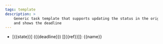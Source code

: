 ```yaml
---
tags: template
description: >
    Generic task template that supports updating the status in the origin page
    and shows the deadline
---
```

* [{{state}}] ({{deadline}}) [[{{ref}}]]: {{name}} 